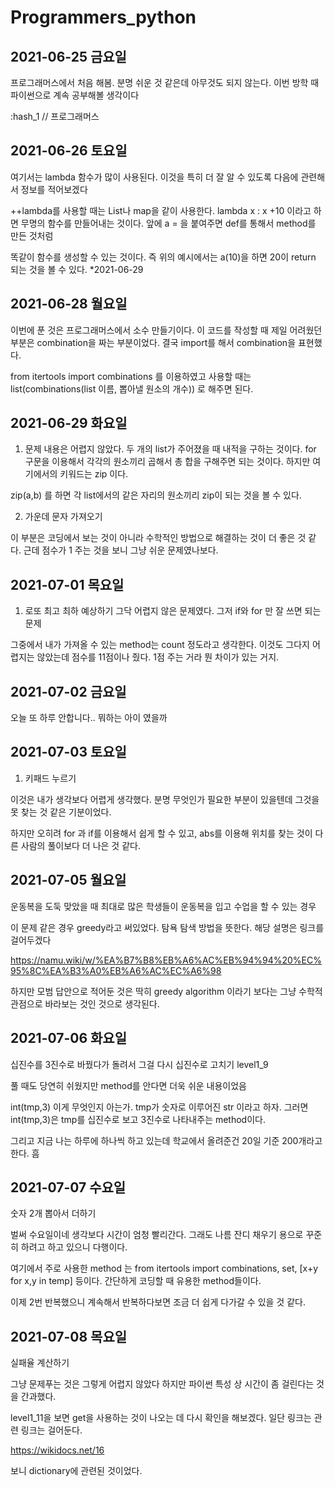 # Programmers_python
## 2021-06-25 금요일 

프로그래머스에서 처음 해봄. 분명 쉬운 것 같은데 아무것도 되지 않는다. 이번 방학 때 파이썬으로 계속 공부해볼 생각이다

:hash_1 // 프로그래머스 

## 2021-06-26 토요일

여기서는 lambda 함수가 많이 사용된다. 이것을 특히 더 잘 알 수 있도록 다음에 관련해서 정보를 적어보겠다

++lambda를 사용할 때는 List나 map을 같이 사용한다. lambda x : x +10 이라고 하면 무명의 함수를 만들어내는 것이다. 앞에 a = 을 붙여주면 def를 통해서 method를 만든 것처럼

똑같이 함수를 생성할 수 있는 것이다. 즉 위의 예시에서는 a(10)을 하면 20이 return 되는 것을 볼 수 있다. *2021-06-29

## 2021-06-28 월요일

이번에 푼 것은 프로그래머스에서 소수 만들기이다. 이 코드를 작성할 때 제일 어려웠던 부분은 combination을 짜는 부분이었다. 결국 import를 해서 combination을 표현했다.

from itertools import combinations 를 이용하였고 사용할 때는 list(combinations(list 이름, 뽑아낼 원소의 개수)) 로 해주면 된다.

## 2021-06-29 화요일

1. 문제 내용은 어렵지 않았다. 두 개의 list가 주어졌을 때 내적을 구하는 것이다. for 구문을 이용해서 각각의 원소끼리 곱해서 총 합을 구해주면 되는 것이다. 하지만 여기에서의 키워드는 zip 이다.

zip(a,b) 를 하면 각 list에서의 같은 자리의 원소끼리 zip이 되는 것을 볼 수 있다. 

2. 가운데 문자 가져오기 

이 부분은 코딩에서 보는 것이 아니라 수학적인 방법으로 해결하는 것이 더 좋은 것 같다. 근데 점수가 1 주는 것을 보니 그냥 쉬운 문제였나보다.

## 2021-07-01 목요일

1. 로또 최고 최하 예상하기 그닥 어렵지 않은 문제였다. 그저 if와 for 만 잘 쓰면 되는 문제

그중에서 내가 가져올 수 있는 method는 count 정도라고 생각한다. 이것도 그다지 어렵지는 않았는데 점수를 11점이나 줬다. 1점 주는 거라 뭔 차이가 있는 거지.

## 2021-07-02 금요일
오늘 또 하루 안합니다.. 뭐하는 아이 였을까

## 2021-07-03 토요일

1. 키패드 누르기

이것은 내가 생각보다 어렵게 생각했다. 분명 무엇인가 필요한 부분이 있을텐데 그것을 못 찾는 것 같은 기분이었다.

하지만 오히려 for 과 if를 이용해서 쉽게 할 수 있고, abs를 이용해 위치를 찾는 것이 다른 사람의 풀이보다 더 나은 것 같다.


## 2021-07-05 월요일

운동복을 도둑 맞았을 때 최대로 많은 학생들이 운동복을 입고 수업을 할 수 있는 경우

이 문제 같은 경우 greedy라고 써있었다. 탐욕 탐색 방법을 뜻한다. 해당 설명은 링크를 걸어두겠다

https://namu.wiki/w/%EA%B7%B8%EB%A6%AC%EB%94%94%20%EC%95%8C%EA%B3%A0%EB%A6%AC%EC%A6%98

하지만 모범 답안으로 적어둔 것은 딱히 greedy algorithm 이라기 보다는 그냥 수학적 관점으로 바라보는 것인 것으로 생각된다.

## 2021-07-06 화요일
십진수를 3진수로 바꿨다가 돌려서 그걸 다시 십진수로 고치기 level1_9

풀 때도 당연히 쉬웠지만 method를 안다면 더욱 쉬운 내용이었음

int(tmp,3) 이게 무엇인지 아는가. tmp가 숫자로 이루어진 str 이라고 하자. 그러면 int(tmp,3)은 tmp를 십진수로 보고 3진수로 나타내주는 method이다.

그리고 지금 나는 하루에 하나씩 하고 있는데 학교에서 올려준건 20일 기준 200개라고 한다. 흠

## 2021-07-07 수요일

숫자 2개 뽑아서 더하기

벌써 수요일이네 생각보다 시간이 엄청 빨리간다. 그래도 나름 잔디 채우기 용으로 꾸준히 하려고 하고 있으니 다행이다.

여기에서 주로 사용한 method 는 from itertools import combinations, set, [x+y for x,y in temp] 등이다. 간단하게 코딩할 때 유용한 method들이다.

이제 2번 반복했으니 계속해서 반복하다보면 조금 더 쉽게 다가갈 수 있을 것 같다.

## 2021-07-08 목요일

실패율 계산하기

그냥 문제푸는 것은 그렇게 어렵지 않았다 하지만 파이썬 특성 상 시간이 좀 걸린다는 것을 간과했다. 

level1_11을 보면 get을 사용하는 것이 나오는 데 다시 확인을 해보겠다. 일단 링크는 관련 링크는 걸어둔다. 

https://wikidocs.net/16

보니 dictionary에 관련된 것이었다.
